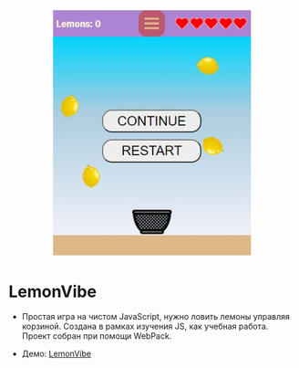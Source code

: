 <p align="center"><a href="https://arturke.github.io/Home_Projects/LemonVibe/dist/index.html"><img style = "width: 70%"src="https://github.com/ArturKe/LemonVibe/blob/main/src/img/screen_lemon.jpg"/></a></p>


# LemonVibe
- Простая игра на чистом JavaScript, нужно ловить лемоны управляя корзиной. Создана в рамках изучения JS, как учебная работа. Проект собран при помощи WebPack. 

- Демо: <a href="https://arturke.github.io/Home_Projects/LemonVibe/dist/index.html">LemonVibe</a>
